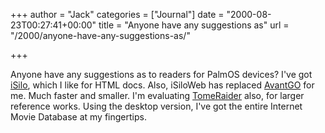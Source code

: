 +++
author = "Jack"
categories = ["Journal"]
date = "2000-08-23T00:27:41+00:00"
title = "Anyone have any suggestions as"
url = "/2000/anyone-have-any-suggestions-as/"

+++

[][1]Anyone have any suggestions as to readers for PalmOS devices? I've got [iSilo][2], which I like for HTML docs. Also, iSiloWeb has replaced [AvantGO][3] for me. Much faster and smaller. I'm evaluating [TomeRaider][1] also, for larger reference works. Using the desktop version, I've got the entire Internet Movie Database at my fingertips.

 [1]: http://www.tomeraider.com/
 [2]: http://www.isilo.com/
 [3]: http://www.avantgo.com/